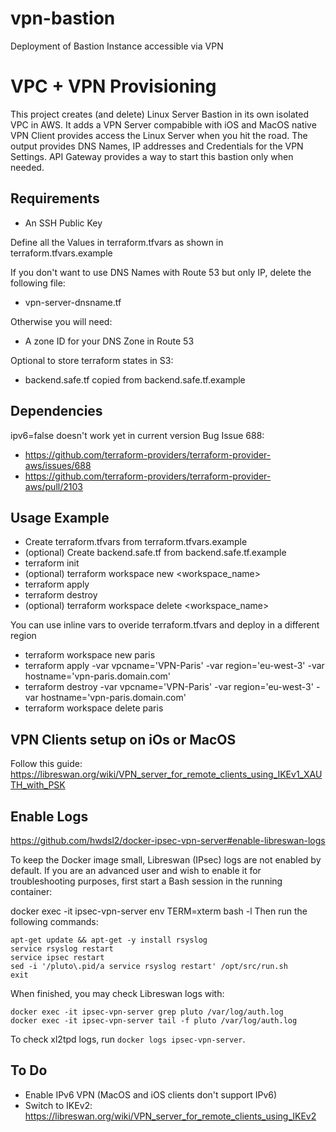 # vpn-bastion
Deployment of Bastion Instance accessible via VPN

VPC + VPN Provisioning
======================

This project creates (and delete) Linux Server Bastion in its own isolated VPC in AWS.
It adds a VPN Server compabible with iOS and MacOS native VPN Client provides access the Linux Server when you hit the road.
The output provides DNS Names, IP addresses and Credentials for the VPN Settings.
API Gateway provides a way to start this bastion only when needed.

Requirements
------------

- An SSH Public Key

Define all the Values in terraform.tfvars as shown in terraform.tfvars.example

If you don't want to use DNS Names with Route 53 but only IP, delete the following file:
- vpn-server-dnsname.tf

Otherwise you will need:
- A zone ID for your DNS Zone in Route 53

Optional to store terraform states in S3:
- backend.safe.tf copied from backend.safe.tf.example

Dependencies
------------

ipv6=false doesn't work yet in current version
Bug Issue 688:
 - https://github.com/terraform-providers/terraform-provider-aws/issues/688
 - https://github.com/terraform-providers/terraform-provider-aws/pull/2103


Usage Example
----------------

- Create terraform.tfvars from terraform.tfvars.example
- (optional) Create backend.safe.tf from backend.safe.tf.example
- terraform init
- (optional) terraform workspace new <workspace_name>
- terraform apply
- terraform destroy
- (optional) terraform workspace delete <workspace_name>

You can use inline vars to overide terraform.tfvars and deploy in a different region
- terraform workspace new paris
- terraform apply -var vpcname='VPN-Paris' -var region='eu-west-3' -var hostname='vpn-paris.domain.com'
- terraform destroy -var vpcname='VPN-Paris' -var region='eu-west-3' -var hostname='vpn-paris.domain.com'
- terraform workspace delete paris

VPN Clients setup on iOs or MacOS
----------------------------------
Follow this guide: https://libreswan.org/wiki/VPN_server_for_remote_clients_using_IKEv1_XAUTH_with_PSK

Enable Logs
-----------
https://github.com/hwdsl2/docker-ipsec-vpn-server#enable-libreswan-logs

To keep the Docker image small, Libreswan (IPsec) logs are not enabled by default. If you are an advanced user and wish to enable it for troubleshooting purposes, first start a Bash session in the running container:

docker exec -it ipsec-vpn-server env TERM=xterm bash -l
Then run the following commands:

```
apt-get update && apt-get -y install rsyslog
service rsyslog restart
service ipsec restart
sed -i '/pluto\.pid/a service rsyslog restart' /opt/src/run.sh
exit
```

When finished, you may check Libreswan logs with:

```
docker exec -it ipsec-vpn-server grep pluto /var/log/auth.log
docker exec -it ipsec-vpn-server tail -f pluto /var/log/auth.log
```

To check xl2tpd logs, run `docker logs ipsec-vpn-server`.

To Do
-----

- Enable IPv6 VPN (MacOS and iOS clients don't support IPv6)
- Switch to IKEv2: https://libreswan.org/wiki/VPN_server_for_remote_clients_using_IKEv2
